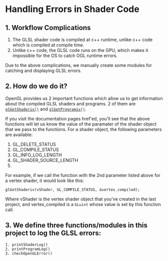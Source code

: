 # Handling Errors in Shader Code

## 1. Workflow Complications
1. The GLSL shader code is compiled at c++ runtime, unlike c++ code which is compiled at compile time.
2. Unlike c++ code, the GLSL code runs on the GPU, which makes it impossible for the OS to catch OGL runtime errors.

Due to the above complications, we manually create some modules for catching and displaying GLSL errors.

## 2. How do we do it?
OpenGL provides us 2 important functions which allow us to get information about the compiled GLSL shaders and programs. 2 of them are [```glGetShaderiv()```](https://docs.gl/es3/glGetShaderiv) and [```glGetProgramiv()```](https://docs.gl/gl4/glGetProgram).

If you visit the documentation pages href'ed, you'll see that the above functions will let us know the value of the paramater of the shader object that we pass to the functions.
For a shader object, the following parameters are available:
1. GL_DELETE_STATUS
2. GL_COMPILE_STATUS
3. GL_INFO_LOG_LENGTH
4. GL_SHADER_SOURCE_LENGTH
5. 
For example, if we call the function with the 2nd parameter listed above for a vertex shader, it would look like this:
```
glGetShaderiv(vShader, GL_COMPILE_STATUS, &vertex_compiled);
```
Where vShader is the vertex shader object that you've created in the last project, and vertex_compiled is a ```GLuint``` whose value is set by this function call.

## 3. We define three functions/modules in this project to log the GLSL errors:
```
1. printShaderLog()
2. printProgramLog()
3. checkOpenGLError()
```

